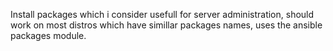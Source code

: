 Install packages which i consider usefull for server administration, should work on most distros which have simillar packages names, uses the ansible packages module.
